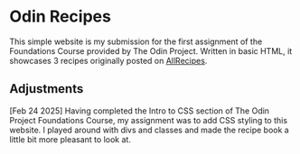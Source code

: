 # Odin Recipes

This simple website is my submission for the first assignment of the Foundations Course provided by The Odin Project. Written in basic HTML, it showcases 3 recipes originally posted on [AllRecipes](https://www.allrecipes.com/). 
 ## Adjustments

 [Feb 24 2025] Having completed the Intro to CSS section of The Odin Project Foundations Course, my assignment was to add CSS styling to this website. I played around with divs and classes and made the recipe book a little bit more pleasant to look at. 